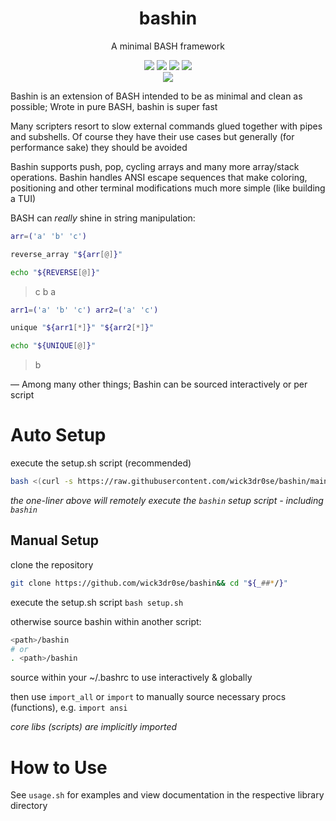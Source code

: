 <div align="center">
<h1>bashin</h1>
<p>A minimal BASH framework</p>

<img src="https://img.shields.io/badge/Shell_Script-121011?style=for-the-badge&logo=gnu-bash&logoColor=white"></img>
<img src="https://img.shields.io/badge/Made%20with-Bash-1f425f.svg"></img>
<img src=https://img.shields.io/badge/Maintained%3F-yes-green.svg></img>
<img src="https://badge-size.herokuapp.com/wick3dr0se/bashin/master/bashin.sh"></img>  
<a href="https://discord.gg/W4mQqNnfSq">
<img src="https://discordapp.com/api/guilds/913584348937207839/widget.png?style=shield"/></a>
</div>

Bashin is an extension of BASH intended to be as minimal and clean as possible; Wrote in pure BASH, bashin is super fast

Many scripters resort to slow external commands glued together with pipes and subshells. Of course they have their use cases but generally (for performance sake) they should be avoided

Bashin supports push, pop, cycling arrays and many more array/stack operations. Bashin handles ANSI escape sequences that make coloring, positioning and other terminal modifications much more simple (like building a TUI)

BASH can *really* shine in string manipulation:

```bash
arr=('a' 'b' 'c')

reverse_array "${arr[@]}"

echo "${REVERSE[@]}"
```

> c b a

```bash
arr1=('a' 'b' 'c') arr2=('a' 'c')

unique "${arr1[*]}" "${arr2[*]}"

echo "${UNIQUE[@]}"
```

> b

— Among many other things; Bashin can be sourced interactively or per script

# Auto Setup
execute the setup.sh script (recommended)

```bash
bash <(curl -s https://raw.githubusercontent.com/wick3dr0se/bashin/main/setup.sh)
```

*the one-liner above will remotely execute the `bashin` setup script - including `bashin`*

## Manual Setup
clone the repository
```bash
git clone https://github.com/wick3dr0se/bashin&& cd "${_##*/}"
```

execute the setup.sh script `bash setup.sh`

otherwise source bashin within another script:
```bash
<path>/bashin
# or
. <path>/bashin
```

source within your ~/.bashrc to use interactively & globally

then use `import_all` or `import` to manually source necessary procs (functions), e.g. `import ansi`

*core libs (scripts) are implicitly imported*

# How to Use

See `usage.sh` for examples and view documentation in the respective library directory
